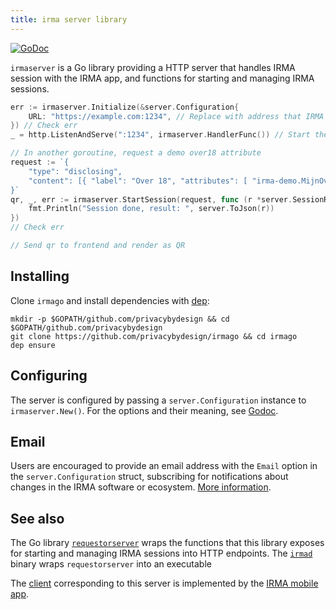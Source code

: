 ```yaml
---
title: irma server library
---
```


[![GoDoc](https://godoc.org/github.com/privacybydesign/irmago/server/irmaserver?status.svg)](https://godoc.org/github.com/privacybydesign/irmago/server/irmaserver)

`irmaserver` is a Go library providing a HTTP server that handles IRMA session with the IRMA app, and functions for starting and managing IRMA sessions.

```go
err := irmaserver.Initialize(&server.Configuration{
    URL: "https://example.com:1234", // Replace with address that IRMA apps can reach
}) // Check err
_ = http.ListenAndServe(":1234", irmaserver.HandlerFunc()) // Start the server

// In another goroutine, request a demo over18 attribute
request := `{
    "type": "disclosing",
    "content": [{ "label": "Over 18", "attributes": [ "irma-demo.MijnOverheid.ageLower.over18" ]}]
}`
qr, _, err := irmaserver.StartSession(request, func (r *server.SessionResult) {
    fmt.Println("Session done, result: ", server.ToJson(r))
})
// Check err

// Send qr to frontend and render as QR
```

## Installing

Clone `irmago` and install dependencies with [dep](https://github.com/golang/dep):
```shell
mkdir -p $GOPATH/github.com/privacybydesign && cd $GOPATH/github.com/privacybydesign
git clone https://github.com/privacybydesign/irmago && cd irmago
dep ensure
```

## Configuring
The server is configured by passing a `server.Configuration` instance to `irmaserver.New()`. For the options and their meaning, see [Godoc](https://godoc.org/github.com/privacybydesign/irmago/server/#Configuration).

## Email

Users are encouraged to provide an email address with the `Email` option in the `server.Configuration` struct, subscribing for notifications about changes in the IRMA software or ecosystem. [More information](../#specifying-an-email-address).

## See also

The  Go library [`requestorserver`](../requestorserver) wraps the functions that this library exposes
for starting and managing IRMA sessions into HTTP endpoints. The [`irmad`](../irmad) binary wraps
`requestorserver` into an executable
 

The [client](../../irmaclient) corresponding to this server is implemented by the [IRMA mobile app](https://github.com/privacybydesign/irma_mobile).
